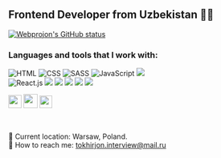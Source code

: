 ## Frontend Developer from Uzbekistan 👨‍💻
[![Webprojon's GitHub status ](https://github-readme-stats.vercel.app/api?username=Webprojon&show_icons=true&theme=dark)](https://github.com/Webprojon)

### Languages and tools that I work with:

![HTML](https://img.shields.io/badge/HTML5-E34F26?style=for-the-badge&logo=HTML5&logoColor=white&) ![CSS](https://img.shields.io/badge/CSS3-090909?style=for-the-badge&logo=CSS3&logoColor=1572B6) ![SASS](https://img.shields.io/badge/SASS-090909?style=for-the-badge&logo=SASS&logoColor=1572B6) 
![JavaScript](https://img.shields.io/badge/JavaScript-090909?style=for-the-badge&logo=JavaScript&logoColor=F7DF1E) <img src="https://camo.githubusercontent.com/970d31581631576cd3f49c6fb4f75faf129373cdc208526e8f64bae88c73c152/68747470733a2f2f696d672e736869656c64732e696f2f62616467652f2d426f6f7473747261702d3433303039383f7374796c653d666f722d7468652d6261646765266c6f676f3d426f6f747374726170266c6f676f436f6c6f723d7768697465"/> <br>![React.js](https://img.shields.io/badge/React-090909?style=for-the-badge&logo=React&logoColor=61DAFB)
<img src="https://camo.githubusercontent.com/709e211a1661cd63e675035bcba203faaa272d057887aee138e1c2d4f634c48b/68747470733a2f2f696d672e736869656c64732e696f2f62616467652f2d4669676d612d726762283234322c2037382c203330293f7374796c653d666f722d7468652d6261646765266c6f676f3d6669676d61266c6f676f436f6c6f723d7768697465"/>  <img src="https://camo.githubusercontent.com/cb3c8adf7b1a07a0236bf33802aa7919a64df5dd3a12e4b7f5bff214fba480dd/68747470733a2f2f696d672e736869656c64732e696f2f62616467652f2d52454143545f484f4f4b532d3332353061383f7374796c653d666f722d7468652d6261646765266c6f676f3d5245414354266c6f676f436f6c6f723d"/>  <img src="https://camo.githubusercontent.com/a4ca6b71d62aa6f56199242308ccb9619737bc6d78aeb0599ba5978866e72789/68747470733a2f2f696d672e736869656c64732e696f2f62616467652f2d52656163745f526f757465722d626c61636b3f7374796c653d666f722d7468652d6261646765266c6f676f3d72656163742d726f75746572266c6f676f436f6c6f723d6f72616e6765"/> <img src="https://camo.githubusercontent.com/324ecb8e3920e6c4826b60f2afd553c8a1b6ea87782030de0eaa65bb8c8b2919/68747470733a2f2f696d672e736869656c64732e696f2f62616467652f2d4769742d4630353033323f7374796c653d666f722d7468652d6261646765266c6f676f3d676974266c6f676f436f6c6f723d7768697465"/> <img src="https://camo.githubusercontent.com/9bceb931d755afc93679b5b7fbdffd68403e3c6bb78fe29d1de662cac4be014a/68747470733a2f2f696d672e736869656c64732e696f2f62616467652f2d4769746875622d626c61636b3f7374796c653d666f722d7468652d6261646765266c6f676f3d676974687562266c6f676f436f6c6f723d7768697465"/>

<code><img src="https://www.tutorialsteacher.com/Content/images/home/typescript.svg" width="26px"></code>
<code><img src="https://cdn.freebiesupply.com/logos/large/2x/redux-logo-black-and-white.png" width="28px"></code>
<code><img src="https://miro.medium.com/max/325/0*tTvqxZBtyiDw3vVw.png" width="25px"></code>

<br />

📍 Current location: Warsaw, Poland. <br />
 📨  How to reach me: tokhirjon.interview@mail.ru

